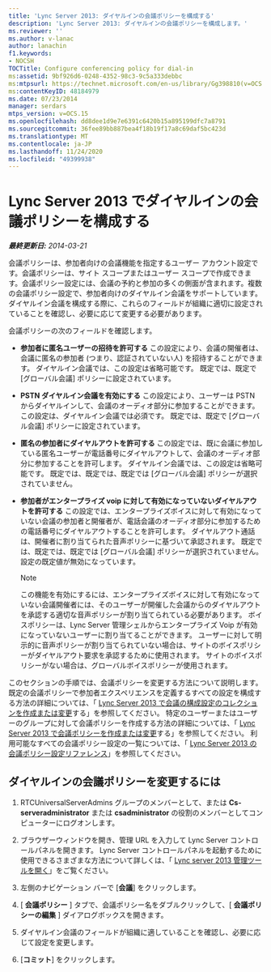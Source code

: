 ```yaml
---
title: 'Lync Server 2013: ダイヤルインの会議ポリシーを構成する'
description: 'Lync Server 2013: ダイヤルインの会議ポリシーを構成します。'
ms.reviewer: ''
ms.author: v-lanac
author: lanachin
f1.keywords:
- NOCSH
TOCTitle: Configure conferencing policy for dial-in
ms:assetid: 9bf926d6-0248-4352-98c3-9c5a333debbc
ms:mtpsurl: https://technet.microsoft.com/en-us/library/Gg398810(v=OCS.15)
ms:contentKeyID: 48184979
ms.date: 07/23/2014
manager: serdars
mtps_version: v=OCS.15
ms.openlocfilehash: dd8dee1d9e7e6391c6420b15a895199dfc7a8791
ms.sourcegitcommit: 36fee89bb887bea4f18b19f17a8c69daf5bc423d
ms.translationtype: MT
ms.contentlocale: ja-JP
ms.lasthandoff: 11/24/2020
ms.locfileid: "49399938"
---
```

# <a name="configure-conferencing-policy-for-dial-in-in-lync-server-2013"></a>Lync Server 2013 でダイヤルインの会議ポリシーを構成する

<div data-xmlns="http://www.w3.org/1999/xhtml">

<div class="topic" data-xmlns="http://www.w3.org/1999/xhtml" data-msxsl="urn:schemas-microsoft-com:xslt" data-cs="https://msdn.microsoft.com/">

<div data-asp="https://msdn2.microsoft.com/asp">



</div>

<div id="mainSection">

<div id="mainBody">

<span> </span>

_**最終更新日:** 2014-03-21_

会議ポリシーは、参加者向けの会議機能を指定するユーザー アカウント設定です。会議ポリシーは、サイト スコープまたはユーザー スコープで作成できます。会議ポリシー設定には、会議の予約と参加の多くの側面が含まれます。複数の会議ポリシー設定で、参加者向けのダイヤルイン会議をサポートしています。ダイヤルイン会議を構成する際に、これらのフィールドが組織に適切に設定されていることを確認し、必要に応じて変更する必要があります。

会議ポリシーの次のフィールドを確認します。

  - **参加者に匿名ユーザーの招待を許可する**   この設定により、会議の開催者は、会議に匿名の参加者 (つまり、認証されていない人) を招待することができます。 ダイヤルイン会議では、この設定は省略可能です。 既定では、既定で [グローバル会議] ポリシーに設定されています。

  - **PSTN ダイヤルイン会議を有効にする**   この設定により、ユーザーは PSTN からダイヤルインして、会議のオーディオ部分に参加することができます。 この設定は、ダイヤルイン会議では必須です。 既定では、既定で [グローバル会議] ポリシーに設定されています。

  - **匿名の参加者にダイヤルアウトを許可する**   この設定では、既に会議に参加している匿名ユーザーが電話番号にダイヤルアウトして、会議のオーディオ部分に参加することを許可します。 ダイヤルイン会議では、この設定は省略可能です。 既定では、既定では、既定では [グローバル会議] ポリシーが選択されていません。

  - **参加者がエンタープライズ voip に対して有効になっていないダイヤルアウトを許可する**   この設定では、エンタープライズボイスに対して有効になっていない会議の参加者と開催者が、電話会議のオーディオ部分に参加するための電話番号にダイヤルアウトすることを許可します。 ダイヤルアウト通話は、開催者に割り当てられた音声ポリシーに基づいて承認されます。 既定では、既定では、既定では [グローバル会議] ポリシーが選択されていません。 設定の既定値が無効になっています。
    
    <div>
    

    > [!NOTE]  
    > この機能を有効にするには、エンタープライズボイスに対して有効になっていない会議開催者には、そのユーザーが開催した会議からのダイヤルアウトを承認する適切な音声ポリシーが割り当てられている必要があります。 ボイスポリシーは、Lync Server 管理シェルからエンタープライズ Voip が有効になっていないユーザーに割り当てることができます。 ユーザーに対して明示的に音声ポリシーが割り当てられていない場合は、サイトのボイスポリシーがダイヤルアウト要求を承認するために使用されます。 サイトのボイスポリシーがない場合は、グローバルボイスポリシーが使用されます。&nbsp;

    
    </div>

このセクションの手順では、会議ポリシーを変更する方法について説明します。 既定の会議ポリシーで参加者エクスペリエンスを定義するすべての設定を構成する方法の詳細については、「 [Lync Server 2013 で会議の構成設定のコレクションを作成または変更](lync-server-2013-create-or-modify-a-collection-of-meeting-configuration-settings.md)する」を参照してください。 特定のユーザーまたはユーザーのグループに対して会議ポリシーを作成する方法の詳細については、「 [Lync Server 2013 で会議ポリシーを作成または変更](lync-server-2013-create-or-modify-a-conferencing-policy.md)する」を参照してください。 利用可能なすべての会議ポリシー設定の一覧については、「 [Lync Server 2013 の会議ポリシー設定リファレンス](lync-server-2013-conferencing-policy-settings-reference.md)」を参照してください。

<div>

## <a name="to-modify-the-conferencing-policy-for-dial-in"></a>ダイヤルインの会議ポリシーを変更するには

1.  RTCUniversalServerAdmins グループのメンバーとして、または **Cs-serveradministrator** または **csadministrator** の役割のメンバーとしてコンピューターにログオンします。

2.  ブラウザーウィンドウを開き、管理 URL を入力して Lync Server コントロールパネルを開きます。 Lync Server コントロールパネルを起動するために使用できるさまざまな方法について詳しくは、「 [Lync server 2013 管理ツールを開く](lync-server-2013-open-lync-server-administrative-tools.md)」をご覧ください。

3.  左側のナビゲーション バーで [**会議**] をクリックします。

4.  [ **会議ポリシー** ] タブで、会議ポリシー名をダブルクリックして、[ **会議ポリシーの編集** ] ダイアログボックスを開きます。

5.  ダイヤルイン会議のフィールドが組織に適していることを確認し、必要に応じて設定を変更します。

6.  [**コミット**] をクリックします。

</div>

</div>

<span> </span>

</div>

</div>

</div>

